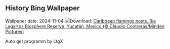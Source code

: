 ## History Bing Wallpaper
Wallpaper date: 2024-11-04
![](https://www.bing.com/th?id=OHR.YucatanBiosphere_EN-US4019968428_UHD.jpg&w=1000)Download: [Caribbean flamingo nests, Ría Lagartos Biosphere Reserve, Yucatán, Mexico (© Claudio Contreras/Minden Pictures)](https://www.bing.com/th?id=OHR.YucatanBiosphere_EN-US4019968428_UHD.jpg)

Auto get programm by LtgX
